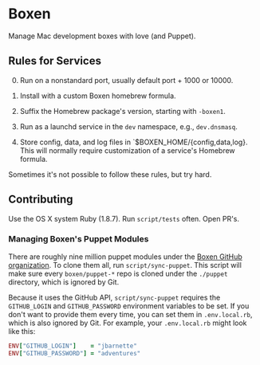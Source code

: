 # Boxen

Manage Mac development boxes with love (and Puppet).

## Rules for Services

0. Run on a nonstandard port, usually default port + 1000 or 10000.

0. Install with a custom Boxen homebrew formula.

0. Suffix the Homebrew package's version, starting with `-boxen1`.

0. Run as a launchd service in the `dev` namespace, e.g.,
   `dev.dnsmasq`.

0. Store config, data, and log files in
   `$BOXEN_HOME/{config,data,log}. This will normally require
   customization of a service's Homebrew formula.

Sometimes it's not possible to follow these rules, but try hard.

## Contributing

Use the OS X system Ruby (1.8.7). Run `script/tests` often. Open PR's.

### Managing Boxen's Puppet Modules

There are roughly nine million puppet modules under the
[Boxen GitHub organization][boxen]. To clone them all, run
`script/sync-puppet`. This script will make sure every
`boxen/puppet-*` repo is cloned under the `./puppet` directory, which is
ignored by Git.

[boxen]: https://github.com/boxen

Because it uses the GitHub API, `script/sync-puppet` requires the
`GITHUB_LOGIN` and `GITHUB_PASSWORD` environment variables to be set.
If you don't want to provide them every time, you can set them in
`.env.local.rb`, which is also ignored by Git. For example, your
`.env.local.rb` might look like this:

```ruby
ENV["GITHUB_LOGIN"]    = "jbarnette"
ENV["GITHUB_PASSWORD"] = "adventures"
```
